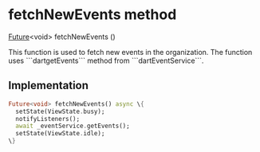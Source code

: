 


# fetchNewEvents method








[Future](https://api.flutter.dev/flutter/dart-async/Future-class.html)&lt;void> fetchNewEvents
()





<p>This function is used to fetch new events in the organization.
The function uses ```dartgetEvents``` method from ```dartEventService```.</p>



## Implementation

```dart
Future<void> fetchNewEvents() async \{
  setState(ViewState.busy);
  notifyListeners();
  await _eventService.getEvents();
  setState(ViewState.idle);
\}
```







